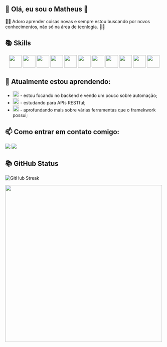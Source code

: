 ## 👋 Olá, eu sou o Matheus 👋

👨‍💻 Adoro aprender coisas novas e sempre estou buscando por novos conhecimentos, não só na área de tecnlogia. 👩‍💻
  
 ## 📚 Skills
<p align="center">
  <img heigth="30" width="40" src="https://cdn.jsdelivr.net/gh/devicons/devicon@latest/icons/php/php-original.svg" />
  <img heigth="30" width="40" src="https://cdn.jsdelivr.net/gh/devicons/devicon@latest/icons/laravel/laravel-original.svg" />
  <img heigth="30" width="40" src="https://cdn.jsdelivr.net/gh/devicons/devicon@latest/icons/python/python-original.svg" />
  <img heigth="30" width="40"src="https://cdn.jsdelivr.net/gh/devicons/devicon@latest/icons/html5/html5-original.svg" />
  <img heigth="30" width="40"src="https://cdn.jsdelivr.net/gh/devicons/devicon@latest/icons/css3/css3-original.svg" />
  <img heigth="30" width="40"src="https://cdn.jsdelivr.net/gh/devicons/devicon@latest/icons/javascript/javascript-original.svg" />
  <img heigth="30" width="40" src="https://cdn.jsdelivr.net/gh/devicons/devicon@latest/icons/react/react-original.svg" />
  <img heigth="30" width="40" src="https://cdn.jsdelivr.net/gh/devicons/devicon@latest/icons/vuejs/vuejs-original.svg" />
  <img heigth="30" width="40" src="https://cdn.jsdelivr.net/gh/devicons/devicon@latest/icons/postgresql/postgresql-original.svg" />
  <img heigth="30" width="40" src="https://cdn.jsdelivr.net/gh/devicons/devicon@latest/icons/microsoftsqlserver/microsoftsqlserver-original.svg" />
  <img heigth="30" width="40" src="https://cdn.jsdelivr.net/gh/devicons/devicon@latest/icons/git/git-original.svg" />
</p>

## 🌱 Atualmente estou aprendendo: 
- <img heigth="15" width="20" src="https://cdn.jsdelivr.net/gh/devicons/devicon@latest/icons/python/python-original.svg" /> - estou focando no backend e vendo um pouco sobre automação;
- <img heigth="15" width="20" src="https://cdn.jsdelivr.net/gh/devicons/devicon@latest/icons/django/django-plain.svg" /> - estudando para APIs RESTful;
- <img heigth="15" width="20" src="https://cdn.jsdelivr.net/gh/devicons/devicon@latest/icons/laravel/laravel-original.svg" /> - aprofundando mais sobre várias ferramentas que o framekwork possui;

## 📫 Como entrar em contato comigo:
<div>
<a href = "mailto:math.eufrasio@gmail.com"><img loading="lazy" src="https://img.shields.io/badge/Gmail-D14836?style=for-the-badge&logo=gmail&logoColor=white" target="_blank"></a>
<a href="https://www.linkedin.com/in/matheus-eufrásio" target="_blank"><img loading="lazy" src="https://img.shields.io/badge/-LinkedIn-%230077B5?style=for-the-badge&logo=linkedin&logoColor=white" target="_blank"></a>   
</div>


 ## 📚 GitHub Status
![GitHub Streak](https://streak-stats.demolab.com?user=josimarsdepaula&theme=radical&date_format=j%20M%5B%20Y%5D&card_width=806)
<div>
<a href="https://github.com/m-eufrasio">
<img loading="lazy" height="500em" src="https://github-readme-stats.vercel.app/api/top-langs/?username=m-eufrasio&layout=donut-vertical&langs_count=7&theme=radical"/>
</div>
